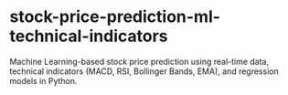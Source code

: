 # stock-price-prediction-ml-technical-indicators
Machine Learning-based stock price prediction using real-time data, technical indicators (MACD, RSI, Bollinger Bands, EMA), and regression models in Python.

